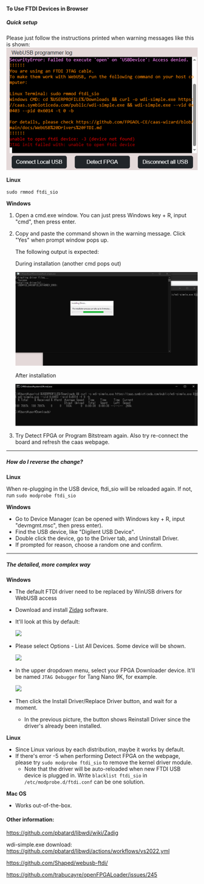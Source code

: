 #### To Use FTDI Devices in Browser

##### Quick setup

Please just follow the instructions printed when warning messages like this is shown:
![](ftdi_warning.PNG)

**Linux**

`sudo rmmod ftdi_sio`

**Windows**

1. Open a cmd.exe window. You can just press Windows key + R, input "cmd", then press enter. 

2. Copy and paste the command shown in the warning message. Click "Yes" when prompt window pops up. 

   The following output is expected:

   During installation (another cmd pops out)

   ![](during_install.PNG)

   After installation

   ![](after_install.PNG)

3. Try Detect FPGA or Program Bitstream again. Also try re-connect the board and refresh the caas webpage. 

---

##### How do I reverse the change?

**Linux**

When re-plugging in the USB device, ftdi_sio will be reloaded again. If not, run `sudo modprobe ftdi_sio`

**Windows**

- Go to Device Manager (can be opened with Windows key + R, input "devmgmt.msc", then press enter). 
- Find the USB device, like "Digilent USB Device". 
- Double click the device, go to the Driver tab, and Uninstall Driver. 
- If prompted for reason, choose a random one and confirm. 

---

##### The detailed, more complex way

**Windows**

- The default FTDI driver need to be replaced by WinUSB drivers for WebUSB access

- Download and install [Zidag](https://zadig.akeo.ie/) software. 

- It'll look at this by default: 

  ![](zidag1.png)

- Please select Options - List All Devices. Some device will be shown. 

  ![](zidag2.png)

- In the upper dropdown menu, select your FPGA Downloader device. It'll be named `JTAG Debugger` for Tang Nano 9K, for example. 

  ![](zidag3.png)

- Then click the Install Driver/Replace Driver button, and wait for a moment. 

  - In the previous picture, the button shows Reinstall Driver since the driver's already been installed. 

**Linux**

- Since Linux various by each distribution, maybe it works by default. 
- If there's error -5 when performing Detect FPGA on the webpage, please try `sudo modprobe ftdi_sio` to remove the kernel driver module. 
  - Note that the driver will be auto-reloaded when new FTDI USB device is plugged in. Write `blacklist ftdi_sio` in `/etc/modprobe.d/ftdi.conf` can be one solution. 

**Mac OS**

- Works out-of-the-box. 



#### Other information:
https://github.com/pbatard/libwdi/wiki/Zadig

wdi-simple.exe download: https://github.com/pbatard/libwdi/actions/workflows/vs2022.yml

https://github.com/Shaped/webusb-ftdi/

https://github.com/trabucayre/openFPGALoader/issues/245
